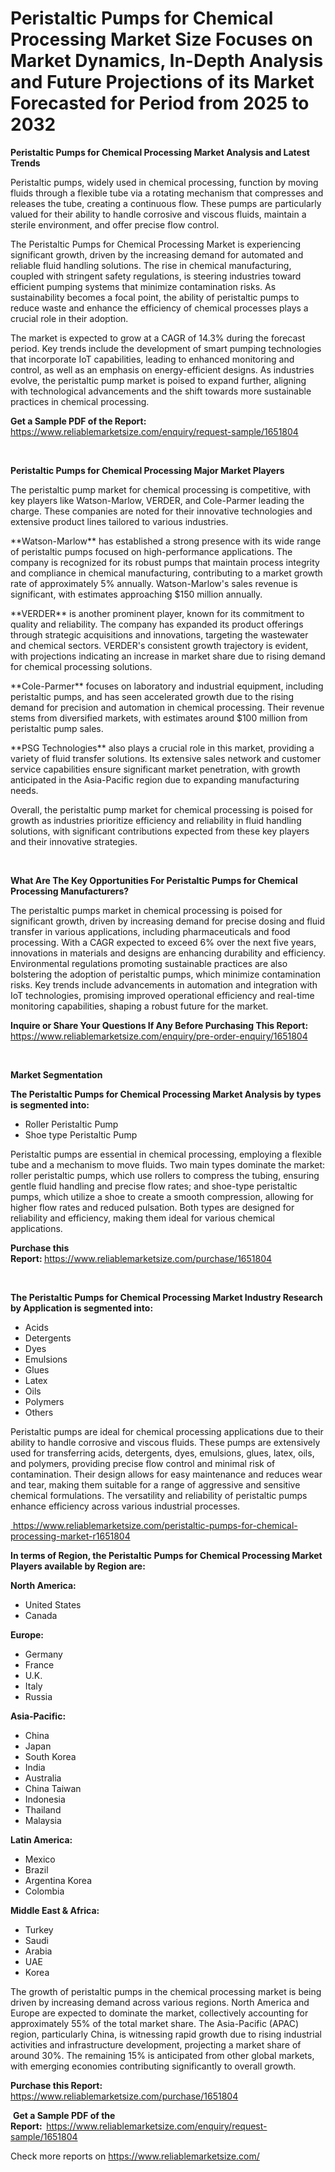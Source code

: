 <p><h1>Peristaltic Pumps for Chemical Processing Market Size Focuses on Market Dynamics, In-Depth Analysis and Future Projections of its Market Forecasted for Period from 2025 to 2032</h1></p><p><strong>Peristaltic Pumps for Chemical Processing Market Analysis and Latest Trends</strong></p>
<p><p>Peristaltic pumps, widely used in chemical processing, function by moving fluids through a flexible tube via a rotating mechanism that compresses and releases the tube, creating a continuous flow. These pumps are particularly valued for their ability to handle corrosive and viscous fluids, maintain a sterile environment, and offer precise flow control. </p><p>The Peristaltic Pumps for Chemical Processing Market is experiencing significant growth, driven by the increasing demand for automated and reliable fluid handling solutions. The rise in chemical manufacturing, coupled with stringent safety regulations, is steering industries toward efficient pumping systems that minimize contamination risks. As sustainability becomes a focal point, the ability of peristaltic pumps to reduce waste and enhance the efficiency of chemical processes plays a crucial role in their adoption.</p><p>The market is expected to grow at a CAGR of 14.3% during the forecast period. Key trends include the development of smart pumping technologies that incorporate IoT capabilities, leading to enhanced monitoring and control, as well as an emphasis on energy-efficient designs. As industries evolve, the peristaltic pump market is poised to expand further, aligning with technological advancements and the shift towards more sustainable practices in chemical processing.</p></p>
<p><strong>Get a Sample PDF of the Report:&nbsp;</strong> <a href="https://www.reliablemarketsize.com/enquiry/request-sample/1651804?utm_campaign=3094&utm_medium=2&utm_source=Github&utm_content=ia&utm_term=23032025&utm_id=peristaltic-pumps-for-chemical-processing">https://www.reliablemarketsize.com/enquiry/request-sample/1651804</a></p>
<p>&nbsp;</p>
<p><strong>Peristaltic Pumps for Chemical Processing Major Market Players</strong></p>
<p><p>The peristaltic pump market for chemical processing is competitive, with key players like Watson-Marlow, VERDER, and Cole-Parmer leading the charge. These companies are noted for their innovative technologies and extensive product lines tailored to various industries.</p><p>**Watson-Marlow** has established a strong presence with its wide range of peristaltic pumps focused on high-performance applications. The company is recognized for its robust pumps that maintain process integrity and compliance in chemical manufacturing, contributing to a market growth rate of approximately 5% annually. Watson-Marlow's sales revenue is significant, with estimates approaching $150 million annually.</p><p>**VERDER** is another prominent player, known for its commitment to quality and reliability. The company has expanded its product offerings through strategic acquisitions and innovations, targeting the wastewater and chemical sectors. VERDER's consistent growth trajectory is evident, with projections indicating an increase in market share due to rising demand for chemical processing solutions.</p><p>**Cole-Parmer** focuses on laboratory and industrial equipment, including peristaltic pumps, and has seen accelerated growth due to the rising demand for precision and automation in chemical processing. Their revenue stems from diversified markets, with estimates around $100 million from peristaltic pump sales.</p><p>**PSG Technologies** also plays a crucial role in this market, providing a variety of fluid transfer solutions. Its extensive sales network and customer service capabilities ensure significant market penetration, with growth anticipated in the Asia-Pacific region due to expanding manufacturing needs.</p><p>Overall, the peristaltic pump market for chemical processing is poised for growth as industries prioritize efficiency and reliability in fluid handling solutions, with significant contributions expected from these key players and their innovative strategies.</p></p>
<p>&nbsp;</p>
<p><strong>What Are The Key Opportunities For Peristaltic Pumps for Chemical Processing Manufacturers?</strong></p>
<p><p>The peristaltic pumps market in chemical processing is poised for significant growth, driven by increasing demand for precise dosing and fluid transfer in various applications, including pharmaceuticals and food processing. With a CAGR expected to exceed 6% over the next five years, innovations in materials and designs are enhancing durability and efficiency. Environmental regulations promoting sustainable practices are also bolstering the adoption of peristaltic pumps, which minimize contamination risks. Key trends include advancements in automation and integration with IoT technologies, promising improved operational efficiency and real-time monitoring capabilities, shaping a robust future for the market.</p></p>
<p><strong>Inquire or Share Your Questions If Any Before Purchasing This Report:</strong> <a href="https://www.reliablemarketsize.com/enquiry/pre-order-enquiry/1651804?utm_campaign=3094&utm_medium=2&utm_source=Github&utm_content=ia&utm_term=23032025&utm_id=peristaltic-pumps-for-chemical-processing">https://www.reliablemarketsize.com/enquiry/pre-order-enquiry/1651804</a></p>
<p>&nbsp;</p>
<p><strong>Market Segmentation</strong></p>
<p><strong>The Peristaltic Pumps for Chemical Processing Market Analysis by types is segmented into:</strong></p>
<p><ul><li>Roller Peristaltic Pump</li><li>Shoe type Peristaltic Pump</li></ul></p>
<p><p>Peristaltic pumps are essential in chemical processing, employing a flexible tube and a mechanism to move fluids. Two main types dominate the market: roller peristaltic pumps, which use rollers to compress the tubing, ensuring gentle fluid handling and precise flow rates; and shoe-type peristaltic pumps, which utilize a shoe to create a smooth compression, allowing for higher flow rates and reduced pulsation. Both types are designed for reliability and efficiency, making them ideal for various chemical applications.</p></p>
<p><strong>Purchase this Report:&nbsp;</strong><a href="https://www.reliablemarketsize.com/purchase/1651804?utm_campaign=3094&utm_medium=2&utm_source=Github&utm_content=ia&utm_term=23032025&utm_id=peristaltic-pumps-for-chemical-processing">https://www.reliablemarketsize.com/purchase/1651804</a></p>
<p>&nbsp;</p>
<p><strong>The Peristaltic Pumps for Chemical Processing Market Industry Research by Application is segmented into:</strong></p>
<p><ul><li>Acids</li><li>Detergents</li><li>Dyes</li><li>Emulsions</li><li>Glues</li><li>Latex</li><li>Oils</li><li>Polymers</li><li>Others</li></ul></p>
<p><p>Peristaltic pumps are ideal for chemical processing applications due to their ability to handle corrosive and viscous fluids. These pumps are extensively used for transferring acids, detergents, dyes, emulsions, glues, latex, oils, and polymers, providing precise flow control and minimal risk of contamination. Their design allows for easy maintenance and reduces wear and tear, making them suitable for a range of aggressive and sensitive chemical formulations. The versatility and reliability of peristaltic pumps enhance efficiency across various industrial processes.</p></p>
<p><a href="https://www.reliablemarketsize.com/peristaltic-pumps-for-chemical-processing-market-r1651804?utm_campaign=3094&utm_medium=2&utm_source=Github&utm_content=ia&utm_term=23032025&utm_id=peristaltic-pumps-for-chemical-processing">&nbsp;https://www.reliablemarketsize.com/peristaltic-pumps-for-chemical-processing-market-r1651804</a></p>
<p><strong>In terms of Region, the Peristaltic Pumps for Chemical Processing Market Players available by Region are:</strong></p>
<p>
    <p> <strong> North America: </strong>
        <ul>
            <li>United States</li>
            <li>Canada</li>
        </ul>
        </p> 
    <p> <strong> Europe: </strong>
        <ul>
            <li>Germany</li>
            <li>France</li>
            <li>U.K.</li>
            <li>Italy</li>
            <li>Russia</li>
        </ul>
        </p> 
    <p> <strong> Asia-Pacific: </strong>
        <ul>
            <li>China</li>
            <li>Japan</li>
            <li>South Korea</li>
            <li>India</li>
            <li>Australia</li>
            <li>China Taiwan</li>
            <li>Indonesia</li>
            <li>Thailand</li>
            <li>Malaysia</li>
        </ul>
        </p> 
    <p> <strong> Latin America: </strong>
        <ul>
            <li>Mexico</li>
            <li>Brazil</li>
            <li>Argentina Korea</li>
            <li>Colombia</li>
        </ul>
        </p> 
    <p> <strong> Middle East & Africa: </strong>
        <ul>
            <li>Turkey</li>
            <li>Saudi</li>
            <li>Arabia</li>
            <li>UAE</li>
            <li>Korea</li>
        </ul>
    </p>
    </p>
<p><p>The growth of peristaltic pumps in the chemical processing market is being driven by increasing demand across various regions. North America and Europe are expected to dominate the market, collectively accounting for approximately 55% of the total market share. The Asia-Pacific (APAC) region, particularly China, is witnessing rapid growth due to rising industrial activities and infrastructure development, projecting a market share of around 30%. The remaining 15% is anticipated from other global markets, with emerging economies contributing significantly to overall growth.</p></p>
<p><strong>Purchase this Report: </strong><a href="https://www.reliablemarketsize.com/purchase/1651804?utm_campaign=3094&utm_medium=2&utm_source=Github&utm_content=ia&utm_term=23032025&utm_id=peristaltic-pumps-for-chemical-processing">https://www.reliablemarketsize.com/purchase/1651804</a></p>
<p>&nbsp;<strong>Get a Sample PDF of the Report:&nbsp;&nbsp;</strong><a href="https://www.reliablemarketsize.com/enquiry/request-sample/1651804?utm_campaign=3094&utm_medium=2&utm_source=Github&utm_content=ia&utm_term=23032025&utm_id=peristaltic-pumps-for-chemical-processing">https://www.reliablemarketsize.com/enquiry/request-sample/1651804</a></p>
<p><strong></strong></p>
<p>Check more reports on <a href="https://www.reliablemarketsize.com/?utm_campaign=3094&utm_medium=2&utm_source=Github&utm_content=ia&utm_term=23032025&utm_id=peristaltic-pumps-for-chemical-processing">https://www.reliablemarketsize.com/</a></p>